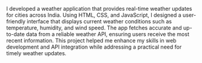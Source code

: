 I developed a weather application that provides real-time weather updates for cities across India. 
Using HTML, CSS, and JavaScript, I designed a user-friendly interface that displays current weather conditions such as temperature, humidity, and wind speed. 
The app fetches accurate and up-to-date data from a reliable weather API, ensuring users receive the most recent information. 
This project helped me enhance my skills in web development and API integration while addressing a practical need for timely weather updates.
